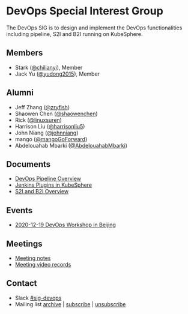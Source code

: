 # DevOps Special Interest Group

The DevOps SIG is to design and implement the DevOps functionalities including pipeline, S2I and B2I running on KubeSphere.

## Members

- Stark ([@chilianyi](https://github.com/chilianyi)), Member
- Jack Yu ([@yudong2015](https://github.com/yudong2015)), Member

## Alumni

- Jeff Zhang ([@zryfish](https://github.com/zryfish))
- Shaowen Chen ([@shaowenchen](https://github.com/shaowenchen))
- Rick ([@linuxsuren](https://github.com/linuxSuRen/))
- Harrison Liu ([@harrisonliu5](https://github.com/harrisonliu5))
- John Niang ([@johnniang](https://github.com/JohnNiang))
- mango ([@mangoGoForward](https://github.com/mangoGoForward))
- Abdelouahab Mbarki ([@AbdelouahabMbarki](https://github.com/AbdelouahabMbarki))

## Documents

- [DevOps Pipeline Overview](concepts-and-designs/devops-pipeline-overview.md)
- [Jenkins Plugins in KubeSphere](concepts-and-designs/jenkins-plugin.md)
- [S2I and B2I Overview](concepts-and-designs/s2i-b2i-overview.md)

## Events

- [2020-12-19 DevOps Workshop in Beijing](events/2020-12-19-workshop-beijing.md)

## Meetings

* [Meeting notes](https://doc.weixin.qq.com/doc/w3_AdMAXgZtACQ8PWk1DLTTuSRnmnaE2?scode=AM4AzgcZACcMKXWkeJAdMAXgZtACQ)
* [Meeting video records](https://space.bilibili.com/438908638/channel/seriesdetail?sid=253780)

## Contact

- Slack [#sig-devops](https://kubesphere.slack.com/messages/sig-devops)
- Mailing list [archive](https://groups.google.com/group/kubesphere-sig-devops/topics) | [subscribe](mailto:kubesphere-sig-devops+subscribe@googlegroups.com) | [unsubscribe](mailto:kubesphere-sig-devops+unsubscribe@googlegroups.com)
